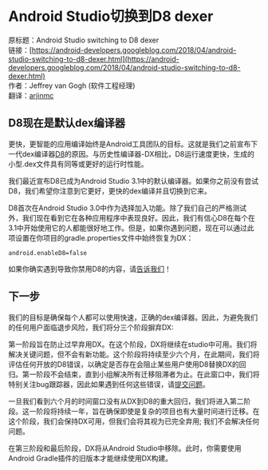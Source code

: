 # Android Studio切换到D8 dexer

原标题：Android Studio switching to D8 dexer  
链接：[https://android-developers.googleblog.com/2018/04/android-studio-switching-to-d8-dexer.html](https://android-developers.googleblog.com/2018/04/android-studio-switching-to-d8-dexer.html)  
作者：Jeffrey van Gogh (软件工程经理)  
翻译：[arjinmc](https://github.com/arjinmc)  

## D8现在是默认dex编译器

更快，更智能的应用编译始终是Android工具团队的目标。这就是我们之前宣布下一代dex编译器[D8](https://android-developers.googleblog.com/2017/08/next-generation-dex-compiler-now-in.html)的原因。与历史性编译器-DX相比，D8运行速度更快，生成的小型.dex文件具有同等或更好的运行时性能。

我们最近宣布D8已成为Android Studio 3.1中的默认编译器。如果你之前没有尝试D8，我们希望你注意到它更好，更快的dex编译并且切换到它来。

D8首次在Android Studio 3.0中作为选择加入功能。除了我们自己的严格测试外，我们现在看到它在各种应用程序中表现良好。因此，我们有信心D8在每个在3.1中开始使用它的人都能很好地工作。但是，如果你遇到问题，现在可以通过此项设置在你项目的gradle.properties文件中始终恢复为DX：

```code
android.enableD8=false
```
如果你确实遇到导致你禁用D8的内容，请[告诉我们](https://issuetracker.google.com/issues/new?component=192708&template=840533)！

## 下一步

我们的目标是确保每个人都可以使用快速，正确的dex编译器。因此，为避免我们的任何用户面临退步风险，我们将分三个阶段摒弃DX:

第一阶段旨在防止过早弃用DX。在这个阶段，DX将继续在studio中可用。我们将解决关键问题，但不会有新功能。这个阶段将持续至少六个月，在此期间，我们将评估任何开放的D8错误，以确定是否存在会阻止某些用户使用D8替换DX的回归。第一阶段不会结束，直到小组解决所有迁移阻滞者为止。在此窗口中，我们将特别关注bug跟踪器，因此如果遇到任何这些错误，请[提交问题](https://issuetracker.google.com/issues/new?component=192708&template=840533)。

一旦我们看到六个月的时间窗口没有从DX到D8的重大回归，我们将进入第二阶段。这一阶段将持续一年，旨在确保即使是复杂的项目也有大量时间进行迁移。在这个阶段，我们会保持DX可用，但我们会将其视为已完全弃用; 我们不会解决任何问题。

在第三阶段和最后阶段，DX将从Android Studio中移除。此时，你需要使用Android Gradle插件的旧版本才能继续使用DX构建。